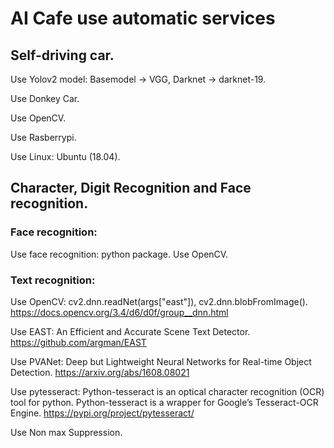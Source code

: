 # AI Cafe use automatic services

## Self-driving car.

Use Yolov2 model: Basemodel -> VGG, Darknet -> darknet-19.

Use Donkey Car.

Use OpenCV.

Use Rasberrypi.

Use Linux: Ubuntu (18.04).


## Character, Digit Recognition and Face recognition.

### Face recognition:
Use face recognition: python package.
Use OpenCV.


### Text recognition:
Use OpenCV: cv2.dnn.readNet(args["east"]), cv2.dnn.blobFromImage(). https://docs.opencv.org/3.4/d6/d0f/group__dnn.html

Use EAST: An Efficient and Accurate Scene Text Detector. https://github.com/argman/EAST

Use PVANet: Deep but Lightweight Neural Networks for Real-time Object Detection. https://arxiv.org/abs/1608.08021

Use pytesseract: Python-tesseract is an optical character recognition (OCR) tool for python. Python-tesseract is a wrapper for Google’s Tesseract-OCR Engine. https://pypi.org/project/pytesseract/

Use Non max Suppression.


